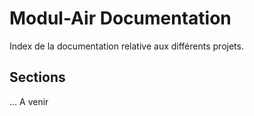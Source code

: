 # Modul-Air Documentation

Index de la documentation relative aux différents projets.

## Sections
... A venir

